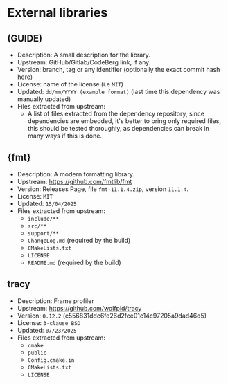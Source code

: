 # External libraries

## (GUIDE) <library name>

- Description: A small description for the library.
- Upstream: GitHub/Gitlab/CodeBerg link, if any.
- Version: branch, tag or any identifier (optionally the exact commit hash here)
- License: name of the license (i.e `MIT`)
- Updated: `dd/mm/YYYY (example format)` (last time this dependency was manually updated)
- Files extracted from upstream:
    - A list of files extracted from the dependency repository, since dependencies
      are embedded, it's better to bring only required files, this should be tested
      thoroughly, as dependencies can break in many ways if this is done.

## {fmt}

- Description: A modern formatting library.
- Upstream: https://github.com/fmtlib/fmt
- Version: Releases Page, file `fmt-11.1.4.zip`, version `11.1.4`.
- License: `MIT`
- Updated: `15/04/2025`
- Files extracted from upstream:
    - `include/**`
    - `src/**`
    - `support/**`
    - `ChangeLog.md`  (required by the build)
    - `CMakeLists.txt`
    - `LICENSE`
    - `README.md`  (required by the build)


## tracy

- Description: Frame profiler
- Upstream: https://github.com/wolfpld/tracy
- Version: `0.12.2` (c556831ddc6fe26d2fce01c14c97205a9dad46d5)
- License: `3-clause BSD`
- Updated: `07/23/2025`
- Files extracted from upstream:
    - `cmake`
    - `public`
    - `Config.cmake.in`
    - `CMakeLists.txt`
    - `LICENSE`